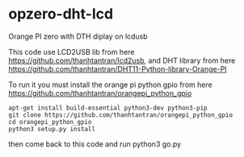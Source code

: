 # opzero-dht-lcd
Orange PI zero with DTH diplay on lcdusb

This code use LCD2USB lib from here https://github.com/thanhtantran/lcd2usb, and DHT library from here https://github.com/thanhtantran/DHT11-Python-library-Orange-PI

To run it you must install the orange pi python gpio from here https://github.com/thanhtantran/orangepi_python_gpio

    apt-get install build-essential python3-dev python3-pip
    git clone https://github.com/thanhtantran/orangepi_python_gpio
    cd orangepi_python_gpio
    python3 setup.py install 
    
then come back to this code and run
    python3 go.py
